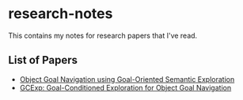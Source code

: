 # research-notes
This contains my notes for research papers that I've read.

## List of Papers
* [Object Goal Navigation using Goal-Oriented Semantic Exploration](https://www.evernote.com/shard/s450/sh/f3da94e4-b59e-6bf0-9ddb-048e310c10bb/48069979ba4f0d46f8778e4b5bfa51ac)
* [GCExp: Goal-Conditioned Exploration for Object Goal Navigation](https://www.evernote.com/shard/s450/sh/efd67478-65df-6574-c46b-35acb85ac08c/6ce458048321b04e36f9e3c2337e9cbf)
